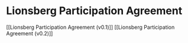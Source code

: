 # Lionsberg Participation Agreement

[[Lionsberg Participation Agreement (v0.1)]] 
[[Lionsberg Participation Agreement (v0.2)]] 